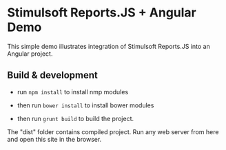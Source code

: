 # Stimulsoft Reports.JS + Angular Demo

This simple demo illustrates integration of Stimulsoft Reports.JS into an Angular project.

## Build & development

* run ``` npm install ``` to install nmp modules

* then run ``` bower install ``` to install bower modules

* then run ``` grunt build ``` to build the project.

The "dist" folder contains compiled project. Run any web server from here and open this site in the browser.
